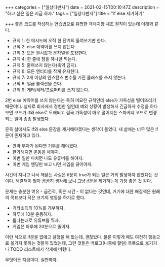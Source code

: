 +++
categories = ["일상다반사"]
date = 2021-02-15T00:10:47Z
description = "하고 싶은 일은 지금 하자."
tags = ["일상다반사"]
title = "if else 제거하기"

+++
좋은 코드를 작성하는 연습법으로 유명한 객체지향 체조 원칙이 있는데 아래와 같다.

* 규칙 1: 한 메서드에 오직 한 단계의 들여쓰기만 한다.
* 규칙 2: else 예약어를 쓰지 않는다.
* 규칙 3: 모든 원시값과 문자열을 포장한다.
* 규칙 4: 한 줄에 점을 하나만 찍는다.
* 규칙 5: 줄여쓰지 않는다(축약 금지).
* 규칙 6: 모든 엔티티를 작게 유지한다.
* 규칙 7: 2개 이상의 인스턴스 변수를 가진 클래스를 쓰지 않는다.
* 규칙 8: 일급 콜렉션을 쓴다.
* 규칙 9: 게터/세터/프로퍼티를 쓰지 않는다.

2번 else 예약어를 쓰지 않는다는 특히 미묘한 규칙인데 else가 가독성을 떨어뜨리기 때문이다. 실제로 회사에서 경험한 일인데 예외 상황이 발생해서 긴급하게 수정을 하다 보면 코드가 if와 else로 도배되고 결국 가독성이 매우 떨어지는 스파게티 코드로 변경되는 일이 종종 발생했다.

문득 삶에서도 if와 else 문장을 제거해야겠다는 생각이 들었다. 내 삶에는 너무 많은 if문이 존재하고 있다.

* 만약 부자가 된다면 기부를 해야겠다.
* 한가해지면 운동을 해야지.
* 이번 일만 마치면 나도 유튜버를 해야지.
* 이번 게임 엔딩만 보고 나면 게임을 끊어야지.

시간이 지나고 나서 깨닫는 사실은 if문이 true가 되는 일은 거의 발생하지 않았다는 것이다. 해결책이 뭘까 곰곰히 생각해 보니 그냥 if문을 제거하는게 가장 좋은 것 같다. 

문제는 충분한 여유 - 금전적, 혹은 시간 - 이 없다는 것인데, 거기에 대한 해결책은 원래의 목표보다 작은 크기의 행동을 하기로 했다.

* 기타소득의 10%를 기부하자.
* 하루에 10분 운동하자.
* 틈나는대로 유튜브를 찍자.
* 게임은 하루에 20분으로 줄이자.

이런 식으로 if문을 없애고 실행을 해 봤는데, 괜찮았다. 물론 이렇게 해도 여전히 행동으로 옮기지 못하는 것들이 있었는데, 그런 것들은 백로그(나중에 할일) 목록으로 옮기거나 TODO 리스트에서 삭제해 버렸다.

무엇이든 지금이다. 실천하자.